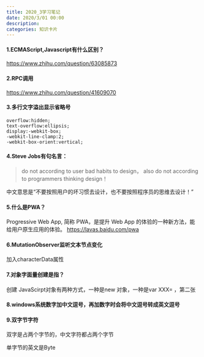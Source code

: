 ```yaml
---
title: 2020_3学习笔记
date: 2020/3/01 00:00
description:
categories: 知识卡片
---
```

#### 1.ECMAScript,Javascript有什么区别？
https://www.zhihu.com/question/63085873

#### 2.RPC调用
https://www.zhihu.com/question/41609070

#### 3.多行文字溢出显示省略号
```
overflow:hidden;
text-overflow:ellipsis;
display:-webkit-box;
-webkit-line-clamp:2; 
-webkit-box-orient:vertical;
```

#### 4.Steve Jobs有句名言：
>do not according to user bad habits to design， also do not according to programmers thinking design！

中文意思是“不要按照用户的坏习惯去设计，也不要按照程序员的思维去设计！”

#### 5.什么是PWA？
Progressive Web App, 简称 PWA，是提升 Web App 的体验的一种新方法，能给用户原生应用的体验。
https://lavas.baidu.com/pwa


#### 6.MutationObserver监听文本节点变化

加入characterData属性

#### 7.对象字面量创建是指？
创建 JavaScirpt对象有两种方式，一种是new 对象，一种是var XXX= ，第二张


#### 8.windows系统数字加中文逗号，再加数字时会将中文逗号转成英文逗号

#### 9.双字节字符
双字是占两个字节的，中文字符都占两个字节

单字节的英文是Byte